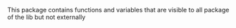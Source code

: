 This package contains functions and variables that are visible to all package of the lib but not externally
